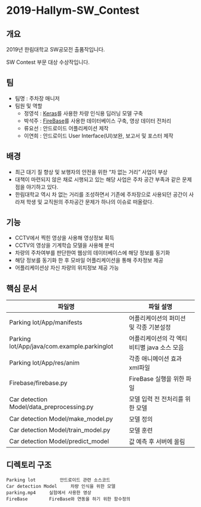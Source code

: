 # 2019-Hallym-SW_Contest
## 개요
2019년 한림대학교 SW공모전 출품작입니다.

SW Contest 부문 대상 수상작입니다.

## 팀
- 팀명 : 주차장 매니저
- 팀원 및 역할
  - 정영석 : [Keras](https://keras.io)를 사용한 차량 인식용 딥러닝 모델 구축
  - 박석주 : [FireBase](https://firebase.google.com/?gclid=CjwKCAiAxMLvBRBNEiwAKhr-nJnx6oenASpgqeAwGWb-DwlxMgEyUU4FBliOgdqjEIyl7XBcbx6KKBoCKJwQAvD_BwE)를 사용한 데이터베이스 구축, 영상 데이터 전처리
  - 류요선 : 안드로이드 어플리케이션 제작
  - 이연희 : 안드로이드 User Interface(UI)보완, 보고서 및 포스터 제작
## 배경
- 최근 대기 질 향상 및 보행자의 안전을 위한 “차 없는 거리” 사업이 부상
- 대책이 마련되지 않은 채로 시행되고 있는 해당 사업은 주차 공간 부족과 같은 문제점을 야기하고 있다. 
- 한림대학교 역시 차 없는 거리를 조성하면서 기존에 주차장으로 사용되던 공간이 사라져 학생 및 교직원의 주차공간 문제가 하나의 이슈로 떠올랐다.

## 기능
- CCTV에서 찍힌 영상을 사용해 영상정보 획득
- CCTV의 영상을 기계학습 모델을 사용해 분석
- 차량의 주차여부를 판단한여 웹상의 데이터베이스에 해당 정보를 동기화
- 해당 정보를 동기화 한 후 모바일 어플리케이션을 통해 주차정보 제공
- 어플리케이션상 자신 차량의 위치정보 제공 가능
## 핵심 문서
| 파일명 | 파일 설명 |
|----|----|
| Parking lot/App/manifests | 어플리케이션의 퍼미션 및 각종 기본설정 |
| Parking lot/App/java/com.example.parkinglot | 어플리케이션의 각 엑티비티별 java 소스 모음 |
| Parking lot/App/res/anim | 각종 애니메이션 효과 xml파일 |
| Firebase/firebase.py | FireBase 실행을 위한 파일 |
| Car detection Model/data_preprocessing.py | 모델 입력 전 전처리를 위한 모델 |
| Car detection Model/make_model.py | 모델 정의 |
| Car detection Model/train_model.py | 모델 훈련 |
| Car detection Model/predict_model | 값 예측 후 서버에 올림 |

## 디렉토리 구조
```
Parking lot 		안드로이드 관련 소스코드
Car detection Model 	차량 인식을 위한 모델
parking.mp4		실험에서 사용한 영상
FireBase		FireBase와 연동을 하기 위한 함수정의
```

